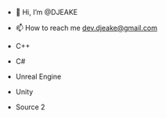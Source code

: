 - 👋 Hi, I’m @DJEAKE
- 📫 How to reach me dev.djeake@gmail.com

- C++ 
- C#

- Unreal Engine
- Unity
- Source 2


<!---
DJEAKE/DJEAKE is a ✨ special ✨ repository because its `README.md` (this file) appears on your GitHub profile.
You can click the Preview link to take a look at your changes.
--->
